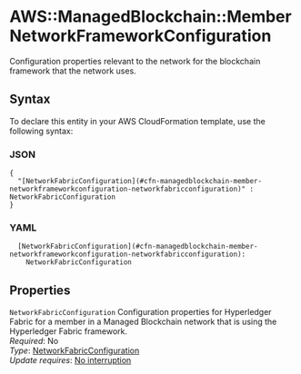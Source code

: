# AWS::ManagedBlockchain::Member NetworkFrameworkConfiguration<a name="aws-properties-managedblockchain-member-networkframeworkconfiguration"></a>

 Configuration properties relevant to the network for the blockchain framework that the network uses\. 

## Syntax<a name="aws-properties-managedblockchain-member-networkframeworkconfiguration-syntax"></a>

To declare this entity in your AWS CloudFormation template, use the following syntax:

### JSON<a name="aws-properties-managedblockchain-member-networkframeworkconfiguration-syntax.json"></a>

```
{
  "[NetworkFabricConfiguration](#cfn-managedblockchain-member-networkframeworkconfiguration-networkfabricconfiguration)" : NetworkFabricConfiguration
}
```

### YAML<a name="aws-properties-managedblockchain-member-networkframeworkconfiguration-syntax.yaml"></a>

```
  [NetworkFabricConfiguration](#cfn-managedblockchain-member-networkframeworkconfiguration-networkfabricconfiguration): 
    NetworkFabricConfiguration
```

## Properties<a name="aws-properties-managedblockchain-member-networkframeworkconfiguration-properties"></a>

`NetworkFabricConfiguration`  <a name="cfn-managedblockchain-member-networkframeworkconfiguration-networkfabricconfiguration"></a>
Configuration properties for Hyperledger Fabric for a member in a Managed Blockchain network that is using the Hyperledger Fabric framework\.  
*Required*: No  
*Type*: [NetworkFabricConfiguration](aws-properties-managedblockchain-member-networkfabricconfiguration.md)  
*Update requires*: [No interruption](https://docs.aws.amazon.com/AWSCloudFormation/latest/UserGuide/using-cfn-updating-stacks-update-behaviors.html#update-no-interrupt)